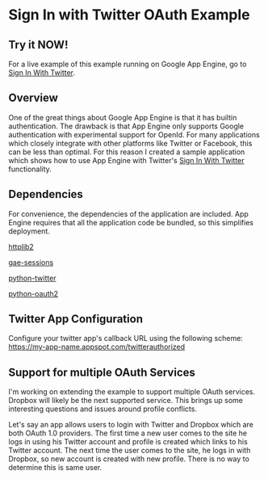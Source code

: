 # Sign In with Twitter OAuth Example #

## Try it NOW! ##

For a live example of this example running on Google App Engine, go to [Sign In With Twitter](https://signinwithtwitter.appspot.com/).

## Overview ##

One of the great things about Google App Engine is that it has builtin authentication. The drawback is that
App Engine only supports Google authentication with experimental support for OpenId. For many applications which
closely integrate with other platforms like Twitter or Facebook, this can be less than optimal. For this reason
I created a sample application which shows how to use App Engine with Twitter's
[Sign In With Twitter](https://dev.twitter.com/docs/auth/sign-in-with-twitter) functionality.

## Dependencies ##

For convenience, the dependencies of the application are included. App Engine requires that all the application
code be bundled, so this simplifies deployment.

[httplib2](http://code.google.com/p/httplib2/)

[gae-sessions](https://github.com/dound/gae-sessions)

[python-twitter](http://code.google.com/p/python-twitter/)

[python-oauth2](https://github.com/simplegeo/python-oauth2)

## Twitter App Configuration ##

Configure your twitter app's callback URL using the following scheme: https://my-app-name.appspot.com/twitterauthorized

## Support for multiple OAuth Services ##

I'm working on extending the example to support multiple OAuth services. Dropbox will likely be the next supported
service. This brings up some interesting questions and issues around profile conflicts.

Let's say an app allows users to login with Twitter and Dropbox which are both OAuth 1.0 providers. The first time a 
new user comes to the site he logs in using his Twitter account and profile is created which links to his Twitter account. 
The next time the user comes to the site, he logs in with Dropbox, so new account is created with new profile. There is no 
way to determine this is same user. 






